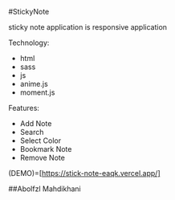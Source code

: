 #StickyNote

sticky note application is responsive application

Technology:

- html
- sass
- js
- anime.js
- moment.js

Features:

- Add Note
- Search
- Select Color
- Bookmark Note
- Remove Note



(DEMO)=[https://stick-note-eaqk.vercel.app/]

##Abolfzl Mahdikhani
